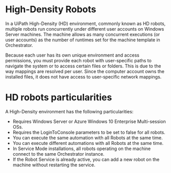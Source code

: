 ﻿# High-Density Robots

In a UiPath High-Density (HD) environment, commonly known as HD robots, multiple robots run concurrently under different user accounts on Windows Server machines. The machine allows as many concurrent executions (or user accounts) as the number of runtimes set for the machine template in Orchestrator.

Because each user has its own unique environment and access permissions, you must provide each robot with user-specific paths to navigate the system or to access certain files or folders. This is due to the way mappings are resolved per user. Since the computer account owns the installed files, it does not have access to user-specific network mappings.

# HD robots particularities

A High-Density environment has the following particularities:

* Requires Windows Server or Azure Windows 10 Enterprise Multi-session OSs.
* Requires the LoginToConsole parameters to be set to false for all robots.
* You can execute the same automation with all Robots at the same time.
* You can execute different automations with all Robots at the same time.
* In Service Mode installations, all robots operating on the machine connect to the same Orchestrator instance.
* If the Robot Service is already active, you can add a new robot on the machine without restarting the service.
